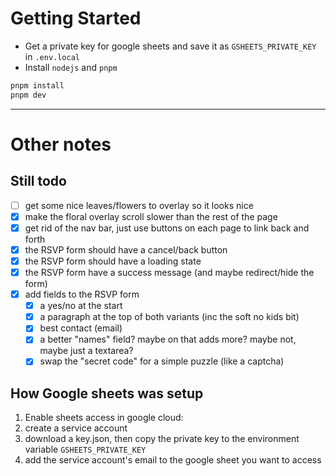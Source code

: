 # Getting Started

- Get a private key for google sheets and save it as `GSHEETS_PRIVATE_KEY` in `.env.local`
- Install `nodejs` and `pnpm`

```bash
pnpm install
pnpm dev
```

---

# Other notes

## Still todo

- [ ] get some nice leaves/flowers to overlay so it looks nice
- [x] make the floral overlay scroll slower than the rest of the page
- [x] get rid of the nav bar, just use buttons on each page to link back and forth
- [x] the RSVP form should have a cancel/back button
- [x] the RSVP form should have a loading state
- [x] the RSVP form have a success message (and maybe redirect/hide the form)
- [x] add fields to the RSVP form
  - [x] a yes/no at the start
  - [x] a paragraph at the top of both variants (inc the soft no kids bit)
  - [x] best contact (email)
  - [x] a better "names" field? maybe on that adds more? maybe not, maybe just a textarea?
  - [x] swap the "secret code" for a simple puzzle (like a captcha)

## How Google sheets was setup

1. Enable sheets access in google cloud: [](https://console.cloud.google.com/apis/enableflow?apiid=sheets.googleapis.com)
2. create a service account [](https://console.cloud.google.com/apis/credentials)
3. download a key.json, then copy the private key to the environment variable `GSHEETS_PRIVATE_KEY`
4. add the service account's email to the google sheet you want to access
